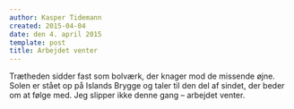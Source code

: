 ```yaml
---
author: Kasper Tidemann
created: 2015-04-04
date: den 4. april 2015
template: post
title: Arbejdet venter
---
```


Trætheden sidder fast som bolværk, der knager mod de missende øjne. Solen er stået op på Islands Brygge og taler til den del af sindet, der beder om at følge med. Jeg slipper ikke denne gang – arbejdet venter.